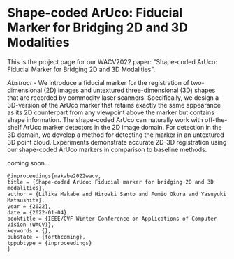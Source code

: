 # Shape-coded ArUco: Fiducial Marker for Bridging 2D and 3D Modalities
This is the project page for our WACV2022 paper: "Shape-coded ArUco: Fiducial Marker for Bridging 2D and 3D Modalities".


*Abstract* - We introduce a fiducial marker for the registration of two-dimensional (2D) images
and untextured three-dimensional (3D) shapes that are recorded by commodity laser
scanners. Specifically, we design a 3D-version of the ArUco marker that retains
exactly the same appearance as its 2D counterpart from any viewpoint above the
marker but contains shape information. The shape-coded ArUco can naturally work
with off-the-shelf ArUco marker detectors in the 2D image domain. For detection
in the 3D domain, we develop a method for detecting the marker in an untextured
3D point cloud. Experiments demonstrate accurate 2D-3D registration using our
shape-coded ArUco markers in comparison to baseline methods.


coming soon...

```
@inproceedings{makabe2022wacv,
title = {Shape-coded ArUco: Fiducial marker for bridging 2D and 3D modalities},
author = {Lilika Makabe and Hiroaki Santo and Fumio Okura and Yasuyuki Matsushita},
year = {2022},
date = {2022-01-04},
booktitle = {IEEE/CVF Winter Conference on Applications of Computer Vision (WACV)},
keywords = {},
pubstate = {forthcoming},
tppubtype = {inproceedings}
}
```
